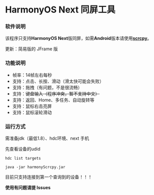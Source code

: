 # HarmonyOS Next 同屏工具 #

### 软件说明 ###
该程序只支持**HarmonyOS Next**版同屏，如需**Android**版本请使用[**scrcpy**](https://github.com/Genymobile/scrcpy)。

更新：简易版的 JFrame 版

### 功能说明 ###
- 帧率：14帧左右每秒
- 支持：点击、长按、滑动（滑太快可能会失败）
- 支持：拖拽（有问题，不是很流畅）
- 支持：~~键盘输入（程序冲突，暂不支持中文）~~
- 支持：返回、Home、多任务、自动旋转等
- 支持：鼠标右击亮屏
- 支持：鼠标滚轮滑动

### 运行方式 ###
需准备jdk（最低1.8）、hdc环境、next 手机

先查看设备的udid
```
hdc list targets
```
```
java -jar harmonyScrcpy.jar
```

目前只支持连接到第一个查询到的设备！！！

**使用有问题请提 Issues**
